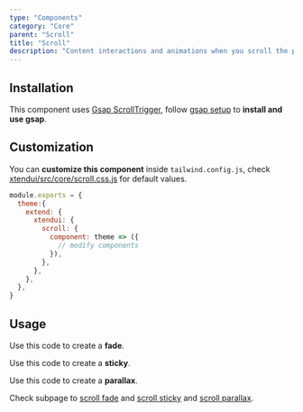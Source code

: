 ```yaml
---
type: "Components"
category: "Core"
parent: "Scroll"
title: "Scroll"
description: "Content interactions and animations when you scroll the page, sticky pinned elements, fade elements, parallax."
---
```


## Installation

This component uses [Gsap ScrollTrigger](https://greensock.com/docs/v3/Plugins/ScrollTrigger), follow [gsap setup](/introduction/getting-started/setup#javascript-gsap) to **install and use gsap**.

## Customization

You can **customize this component** inside `tailwind.config.js`, check [xtendui/src/core/scroll.css.js](https://github.com/minimit/xtendui/blob/beta/src/core/scroll.css.js) for default values.

```jsx
module.exports = {
  theme:{
    extend: {
      xtendui: {
        scroll: {
          component: theme => ({
            // modify components
          }),
        },
      },
    },
  },
}
```

## Usage

Use this code to create a **fade**.

<demo>
  <div class="gatsby_demo_item xt-toggle" data-iframe="iframe/components/core/scroll/fade"></div>
</demo>

Use this code to create a **sticky**.

<demo>
  <div class="gatsby_demo_item xt-toggle" data-iframe="iframe/components/core/scroll/sticky"></div>
</demo>

Use this code to create a **parallax**.

<demo>
  <div class="gatsby_demo_item xt-toggle" data-iframe="iframe/components/core/scroll/parallax"></div>
</demo>

Check subpage to [scroll fade](/components/core/scroll/fade) and [scroll sticky](/components/core/scroll/sticky) and [scroll parallax](/components/core/scroll/parallax).
